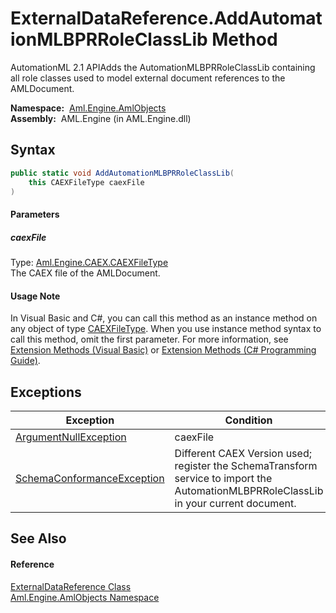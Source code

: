 ExternalDataReference.AddAutomationMLBPRRoleClassLib Method
===========================================================
AutomationML 2.1 APIAdds the AutomationMLBPRRoleClassLib containing all role classes used to model external document references to the AMLDocument.

  **Namespace:**  [Aml.Engine.AmlObjects][1]  
  **Assembly:**  AML.Engine (in AML.Engine.dll)

Syntax
------

```csharp
public static void AddAutomationMLBPRRoleClassLib(
	this CAEXFileType caexFile
)
```

#### Parameters

##### *caexFile*
Type: [Aml.Engine.CAEX.CAEXFileType][2]  
The CAEX file of the AMLDocument.

#### Usage Note
In Visual Basic and C#, you can call this method as an instance method on any object of type [CAEXFileType][2]. When you use instance method syntax to call this method, omit the first parameter. For more information, see [Extension Methods (Visual Basic)][3] or [Extension Methods (C# Programming Guide)][4].

Exceptions
----------

Exception                       | Condition                                                                                                                             
------------------------------- | ------------------------------------------------------------------------------------------------------------------------------------- 
[ArgumentNullException][5]      | caexFile                                                                                                                              
[SchemaConformanceException][6] | Different CAEX Version used; register the SchemaTransform service to import the AutomationMLBPRRoleClassLib in your current document. 


See Also
--------

#### Reference
[ExternalDataReference Class][7]  
[Aml.Engine.AmlObjects Namespace][1]  

[1]: ../README.md
[2]: ../../Aml.Engine.CAEX/CAEXFileType/README.md
[3]: https://docs.microsoft.com/dotnet/visual-basic/programming-guide/language-features/procedures/extension-methods
[4]: https://docs.microsoft.com/dotnet/csharp/programming-guide/classes-and-structs/extension-methods
[5]: https://docs.microsoft.com/dotnet/api/system.argumentnullexception
[6]: ../../Aml.Engine.CAEX/SchemaConformanceException/README.md
[7]: README.md
[8]: https://www.automationml.org
[9]: ../../icons/logoShade.png